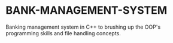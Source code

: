 # BANK-MANAGEMENT-SYSTEM
Banking management system in C++ to brushing up the OOP's programming skills and file handling concepts. 
